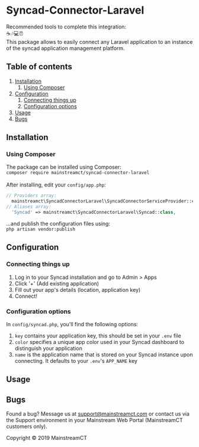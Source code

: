 # Syncad-Connector-Laravel

Recommended tools to complete this integration:<br>
☕🎶💻⏰<br>
This package allows to easily connect any Laravel application to an instance of the syncad application management platform.

## Table of contents
1. [Installation](#installation)<br>
    1. [Using Composer](#using-composer)
2. [Configuration](#configuration)
    1. [Connecting things up](#connecting-things-up)
    1. [Configuration options](#configuration-options)
3. [Usage](#usage)
4. [Bugs](#bugs)


## Installation
### Using Composer
The package can be installed using Composer:<br>
`composer require mainstreamct/syncad-connector-laravel`<br><br>
After installing, edit your `config/app.php`:
```php
// Providers array:
  mainstreamct\SyncadConnectorLaravel\SyncadConnectorServiceProvider::class,
// Aliases array:
  'Syncad' => mainstreamct\SyncadConnectorLaravel\Syncad::class,
```
...and publish the configuration files using:<br/>
```php artisan vendor:publish```



## Configuration
### Connecting things up
1. Log in to your Syncad installation and go to Admin > Apps
2. Click '+' (Add existing application)
3. Fill out your app's details (location, application key)
4. Connect!

### Configuration options
In `config/syncad.php`, you'll find the following options:
1. `key` contains your application key, this should be set in your `.env` file
1. `color` specifies a unique app color used in your Syncad dashboard to distinguish your application
1. `name` is the application name that is stored on your Syncad instance upon connecting. It defaults to your `.env`'s `APP_NAME` key

## Usage
###

## Bugs
Found a bug? Message us at support@mainstreamct.com or contact us via the Support environment in your Mainstream Web Portal (MainstreamCT customers only).

Copyright © 2019 MainstreamCT